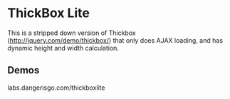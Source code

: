 ThickBox Lite
=============
This is a stripped down version of Thickbox (http://jquery.com/demo/thickbox/) that only does AJAX loading, and has dynamic height and width calculation.

Demos
------
labs.dangerisgo.com/thickboxlite